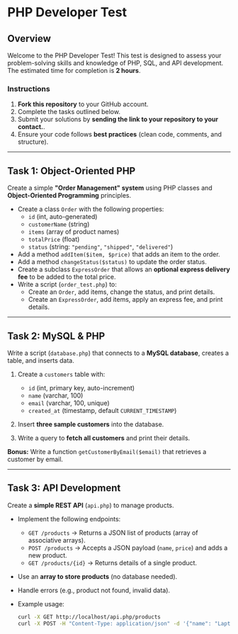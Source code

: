 # PHP Developer Test

## Overview
Welcome to the PHP Developer Test! This test is designed to assess your problem-solving skills and knowledge of PHP, SQL, and API development. The estimated time for completion is **2 hours**.

### **Instructions**
1. **Fork this repository** to your GitHub account.
2. Complete the tasks outlined below.
3. Submit your solutions by **sending the link to your repository to your contact.**.
4. Ensure your code follows **best practices** (clean code, comments, and structure).

---

## **Task 1: Object-Oriented PHP**
Create a simple **"Order Management" system** using PHP classes and **Object-Oriented Programming** principles.

- Create a class `Order` with the following properties:
  - `id` (int, auto-generated)
  - `customerName` (string)
  - `items` (array of product names)
  - `totalPrice` (float)
  - `status` (string: `"pending"`, `"shipped"`, `"delivered"`)
- Add a method `addItem($item, $price)` that adds an item to the order.
- Add a method `changeStatus($status)` to update the order status.
- Create a subclass `ExpressOrder` that allows an **optional express delivery fee** to be added to the total price.
- Write a script (`order_test.php`) to:
  - Create an `Order`, add items, change the status, and print details.
  - Create an `ExpressOrder`, add items, apply an express fee, and print details.

---

## **Task 2: MySQL & PHP**
Write a script (`database.php`) that connects to a **MySQL database**, creates a table, and inserts data.

1. Create a `customers` table with:
   - `id` (int, primary key, auto-increment)
   - `name` (varchar, 100)
   - `email` (varchar, 100, unique)
   - `created_at` (timestamp, default `CURRENT_TIMESTAMP`)
   
2. Insert **three sample customers** into the database.
3. Write a query to **fetch all customers** and print their details.

**Bonus:** Write a function `getCustomerByEmail($email)` that retrieves a customer by email.

---

## **Task 3: API Development**
Create a **simple REST API** (`api.php`) to manage products.

- Implement the following endpoints:
  - `GET /products` → Returns a JSON list of products (array of associative arrays).
  - `POST /products` → Accepts a JSON payload (`name`, `price`) and adds a new product.
  - `GET /products/{id}` → Returns details of a single product.
  
- Use an **array to store products** (no database needed).
- Handle errors (e.g., product not found, invalid data).
- Example usage:
  ```bash
  curl -X GET http://localhost/api.php/products
  curl -X POST -H "Content-Type: application/json" -d '{"name": "Laptop", "price": 1200}' http://localhost/api.php/products
